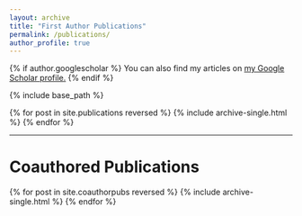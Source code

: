 ```yaml
---
layout: archive
title: "First Author Publications"
permalink: /publications/
author_profile: true
---
```


{% if author.googlescholar %}
  You can also find my articles on <u><a href="{{author.googlescholar}}">my Google Scholar profile</a>.</u>
{% endif %}

{% include base_path %}

{% for post in site.publications reversed %}
  {% include archive-single.html %}
{% endfor %}

----------------------------------------------------

# Coauthored Publications

{% for post in site.coauthorpubs reversed %}
  {% include archive-single.html %}
{% endfor %}